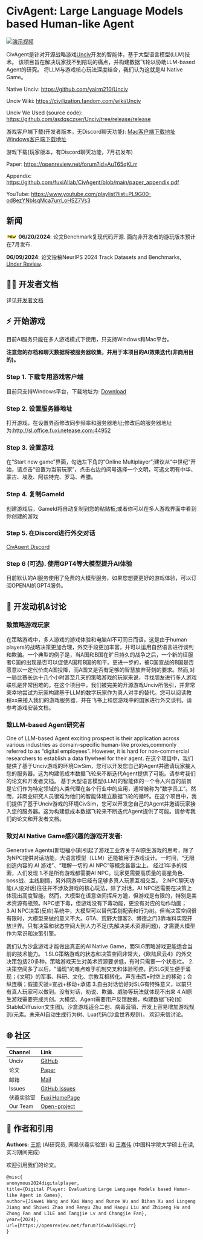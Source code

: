 # CivAgent: Large Language Models based Human-like Agent  

<p align="center" width="100%">

[![演示视频](https://res.cloudinary.com/marcomontalbano/image/upload/v1719391182/video_to_markdown/images/youtube--hD2flShjI0c-c05b58ac6eb4c4700831b2b3070cd403.jpg)](https://www.youtube.com/watch?v=hD2flShjI0c "演示视频")

CivAgent是针对开源战略游戏[Unciv](https://github.com/yairm210/Unciv)开发的智能体，基于大型语言模型(LLM)技术。 
该项目旨在解决玩家找不到陪玩的痛点，并构建数据飞轮以协助LLM-based Agent的研究。
将LLM与游戏核心玩法深度结合，我们认为这就是AI Native Game。

Native Unciv: https://github.com/yairm210/Unciv

Unciv Wiki: https://civilization.fandom.com/wiki/Unciv

Unciv We Used (source code): https://github.com/asdqsczser/Unciv/tree/release/release

游戏客户端下载(开发者版本，无Discord聊天功能): [Mac客户端下载地址](https://drive.google.com/file/d/1Ohx6pvcdZbVzte0cAaXPHEAIRpJ2obqK/view?usp=sharing)   [Windows客户端下载地址](https://drive.google.com/file/d/1ap99uZnhcpgIkDgJKAaPk277bTBi34Ag/view?usp=sharing)

游戏下载(玩家版本，有Discord聊天功能，7月初发布)

Paper: https://openreview.net/forum?id=AuT65qKLrr

Appendix: https://github.com/fuxiAIlab/CivAgent/blob/main/paper_appendix.pdf

YouTube: https://www.youtube.com/playlist?list=PL9G00-od8ezYNblsqMca7urrLoHSZ7Vs3

## 新闻
![new](/assets/new.gif) **06/20/2024**: 论文Benchmark复现代码开源. 面向非开发者的游玩版本预计在7月发布. 

**06/09/2024**: 论文投稿NeurIPS 2024 Track Datasets and Benchmarks, [Under Review](https://openreview.net/forum?id=AuT65qKLrr).

## 👨‍💻 开发者文档
详见[开发者文档](/docs/README_for_developer_chinese.md)

## ⚡ 开始游戏
目前AI服务只能在多人游戏模式下使用，只支持Windows和Mac平台。

**注意您的存档和聊天数据将被服务器收集，并用于本项目的AI效果迭代(非商用目的)。**
### Step 1. 下载专用游戏客户端
目前只支持Windows平台，下载地址为: [Download]()

### Step 2. 设置服务器地址
打开游戏，在设置界面修改同步频率和服务器地址;修改后的服务器地址为:http://sl.office.fuxi.netease.com:44952

### Step 3. 设置游戏
在“Start new game”界面，勾选左下角的“Online Multiplayer”;建议从“中世纪”开始，请点击“设置为当前玩家”，点击右边的问号选择一个文明，可选文明有中华、蒙古、埃及、阿兹特克、罗马、希腊。

### Step 4. 复制GameId
创建游戏后，GameId将自动复制到您的粘贴板;或者你可以在多人游戏界面中看到你创建的游戏

### Step 5. 在Discord进行外交对话
[CivAgent Discord](https://discord.com/channels/@me/1196286976639369297)

### Step 6 (可选). 使用GPT4等大模型提升AI体验
目前默认的AI服务使用了免费的大模型服务，如果您想要更好的游戏体验，可以订阅OPENAI的GPT4服务。


## 🙋 开发动机&讨论
### 致策略游戏玩家
在策略游戏中，多人游戏的游戏体验和电脑AI不可同日而语，这是由于human players的战略决策更加合理，外交手段更加丰富，并可以运用自然语言进行谈判和欺骗。一个典型的例子是，当A国和B国在旷日持久的战争之后，一个新的征服者C国的出现是否可以促使A国和B国的和平。更进一步的，被C国宣战的B国是否愿意以一定代价向A国投降，而A国又是否有足够的智慧放弃苛刻的要求。然而,对一局比赛长达十几个小时甚至几天的策略游戏的玩家来说，寻找朋友进行多人游戏联机是非常困难的。在这个项目中，我们被完美的开源游戏Unciv所吸引，并非常荣幸地尝试为玩家构建基于LLM的数字玩家作为真人对手的替代。您可以阅读教程xx来接入我们的游戏服务器，并在飞书上和您游戏中的国家进行外交谈判。请参考游戏安装文档。


### 致LLM-based Agent研究者
One of LLM-based Agent exciting prospect is their application across various industries as domain-specific human-like proxies,commonly referred to as “digital employees”. However, it is hard for non-commercial researchers to establish a data flywheel for their agent. 在这个项目中，我们提供了基于Unciv游戏的环境CivSim，您可以开发您自己的Agent并邀请玩家接入您的服务器。这为构建低成本数据飞轮来不断迭代Agent提供了可能。请参考我们的论文和开发者文档。
基于大型语言模型(LLM)的智能体的一个令人兴奋的前景是它们作为特定领域的人类代理在各个行业中的应用，通常被称为“数字员工”。然而，非商业研究人员很难为他们的智能体建立数据飞轮的循环。在这个项目中，我们提供了基于Unciv游戏的环境CivSim，您可以开发您自己的Agent并邀请玩家接入您的服务器。这为构建低成本数据飞轮来不断迭代Agent提供了可能。请参考我们的论文和开发者文档。


### 致对AI Native Game感兴趣的游戏开发者:
Generative Agents(斯坦福小镇)引起了游戏工业界关于AI原生游戏的思考，除了为NPC提供对话功能，大语言模型（LLM）还能被用于游戏设计。一时间，“无限创造内容的 AI 游戏”、“理解一切的 AI NPC”等概念甚嚣尘上。
经过1年多的探索，人们发现
1.不是所有游戏都需要AI NPC。玩家更需要高质量的高星角色、boss战、主线剧情，另外网游中已经有足够多真人玩家互相交互。
2.NPC聊天功能(人设对话)往往并不涉及游戏的核心玩法，除了对话，AI NPC还需要在决策上体现出高度智能。然而，大模型在语意空间挥斥方遒，但游戏是有限的，特别是美术资源有瓶颈。NPC想下毒，但游戏没有下毒功能，更没有对应的动作动画；
3.AI NPC决策(反应)系统中，大模型可以替代策划配表和行为树。但当决策空间很有限时，大模型来做的意义不大。GTA、荒野大镖客2、博德之门3靠堆料实现开放世界。只有决策和状态空间大到人力不足(先解决美术资源问题)，才需要大模型作为常识和决策引擎。

我们认为沙盒游戏才能做出真正的AI Native Game，而SLG策略游戏更能适合当前的技术能力。
1.SLG策略游戏的状态和决策空间非常大，《欧陆风云4》的外交决策包括20多种。策略游戏天生对美术资源要求低，有时只需要一个状态栏。
2.决策空间多了以后，"涌现"的难点难于机制交叉和体验可控。而SLG天生便于涌现；《文明》的军事、科研、文化、宗教互相转化。声东击西=时空上的移动；合纵连横；假道灭虢=宣战+移动+承诺
3.自由对话恰好对SLG有特殊意义，以前只有真人玩家可以做到。没有对话，劝说、欺骗、威胁等玩法就体现不出来
4.AI原生游戏需要完成共创。大模型、Agent需要用户反馈数据，构建数据飞轮(如StableDiffusion文生图)。沙盒游戏适合二创、病毒营销、开发上容易增加游戏规则/元素。未来AI自动生成行为树、Lua代码(沙盒世界规则)。
欢迎来信讨论。



## 🌐 社区
| Channel  | Link |
|:---------|:-|
| Unciv    | [GitHub](https://github.com/yairm210/Unciv) |
| 论文       | [Paper](https://openreview.net/forum?id=AuT65qKLrr) |
| 邮箱       | [Mail](asdqsczser@gmail.com) |
| Issues   | [GitHub Issues](https://github.com/fuxiAIlab/CivAgent/issues) |
| 伏羲实验室    | [Fuxi HomePage](https://fuxi.163.com/en/) |
| Our Team | [Open-project](https://fuxi-up-research.gitbook.io/open-project/) |

 
## 📖 作者和引用

**Authors:** [王凯](https://scholar.google.com/citations?user=nrKSdzcAAAAJ&hl=en) (AI研究员, 网易伏羲实验室) 和 [王嘉伟](https://scholar.google.com/citations?user=pOxT1NAAAAAJ&hl=zh-CN) (中国科学院大学硕士在读, 实习期间完成)

欢迎引用我们的论文。

```
@misc{
anonymous2024digitalplayer,
title={Digital Player: Evaluating Large Language Models based Human-like Agent in Games},
author={Jiawei Wang and Kai Wang and Runze Wu and Bihan Xu and Lingeng Jiang and Shiwei Zhao and Renyu Zhu and Haoyu Liu and Zhipeng Hu and Zhong Fan and LILE and Tangjie Lv and Changjie Fan},
year={2024},
url={https://openreview.net/forum?id=AuT65qKLrr}
}
```